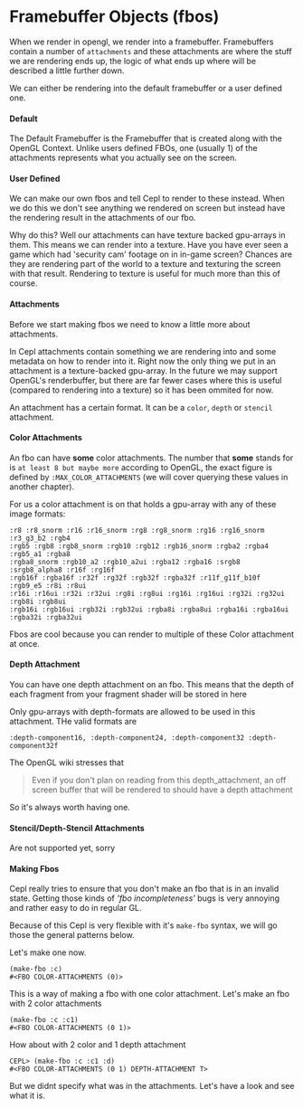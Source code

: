 # Framebuffer Objects (fbos)

When we render in opengl, we render into a framebuffer. Framebuffers contain a number of `attachments` and these attachments are where the stuff we are rendering ends up, the logic of what ends up where will be described a little further down.

We can either be rendering into the default framebuffer or a user defined one.

#### Default

The Default Framebuffer is the Framebuffer that is created along with the OpenGL Context. Unlike users defined FBOs, one (usually 1) of the attachments represents what you actually see on the screen.

#### User Defined

We can make our own fbos and tell Cepl to render to these instead. When we do this we don't see anything we rendered on screen but instead have the rendering result in the attachments of our fbo.

Why do this? Well our attachments can have texture backed gpu-arrays in them. This means we can render into a texture. Have you have ever seen a game which had 'security cam' footage on in in-game screen? Chances are they are rendering part of the world to a texture and texturing the screen with that result. Rendering to texture is useful for much more than this of course.

#### Attachments

Before we start making fbos we need to know a little more about attachments.

In Cepl attachments contain something we are rendering into and some metadata on how to render into it. Right now the only thing we put in an attachment is a texture-backed gpu-array. In the future we may support OpenGL's renderbuffer, but there are far fewer cases where this is useful (compared to rendering into a texture) so it has been ommited for now.

An attachment has a certain format. It can be a `color`, `depth` or `stencil` attachment.

#### Color Attachments

An fbo can have **some** color attachments. The number that **some** stands for is `at least 8 but maybe more` according to OpenGL, the exact figure is defined by `:MAX_COLOR_ATTACHMENTS` (we will cover querying these values in another chapter).

For us a color attachment is on that holds a gpu-array with any of these image formats:

```
:r8 :r8_snorm :r16 :r16_snorm :rg8 :rg8_snorm :rg16 :rg16_snorm :r3_g3_b2 :rgb4
:rgb5 :rgb8 :rgb8_snorm :rgb10 :rgb12 :rgb16_snorm :rgba2 :rgba4 :rgb5_a1 :rgba8
:rgba8_snorm :rgb10_a2 :rgb10_a2ui :rgba12 :rgba16 :srgb8 :srgb8_alpha8 :r16f :rg16f
:rgb16f :rgba16f :r32f :rg32f :rgb32f :rgba32f :r11f_g11f_b10f :rgb9_e5 :r8i :r8ui
:r16i :r16ui :r32i :r32ui :rg8i :rg8ui :rg16i :rg16ui :rg32i :rg32ui :rgb8i :rgb8ui
:rgb16i :rgb16ui :rgb32i :rgb32ui :rgba8i :rgba8ui :rgba16i :rgba16ui :rgba32i :rgba32ui
```

Fbos are cool because you can render to multiple of these Color attachment at once.

#### Depth Attachment

You can have one depth attachment on an fbo. This means that the depth of each fragment from your fragment shader will be stored in here

Only gpu-arrays with depth-formats are allowed to be used in this attachment. THe valid formats are

```
:depth-component16, :depth-component24, :depth-component32 :depth-component32f
```

The OpenGL wiki stresses that

>  Even if you don't plan on reading from this depth_attachment, an off screen buffer that will be rendered to should have a depth attachment

So it's always worth having one.


#### Stencil/Depth-Stencil Attachments

Are not supported yet, sorry


#### Making Fbos

Cepl really tries to ensure that you don't make an fbo that is in an invalid state. Getting those kinds of *'fbo incompleteness'* bugs is very annoying and rather easy to do in regular GL.

Because of this Cepl is very flexible with it's `make-fbo` syntax, we will go those the general patterns below.

Let's make one now.

```
(make-fbo :c)
#<FBO COLOR-ATTACHMENTS (0)>
```

This is a way of making a fbo with one color attachment. Let's make an fbo with 2 color attachments

```
(make-fbo :c :c1)
#<FBO COLOR-ATTACHMENTS (0 1)>
```

How about with 2 color and 1 depth attachment

```
CEPL> (make-fbo :c :c1 :d)
#<FBO COLOR-ATTACHMENTS (0 1) DEPTH-ATTACHMENT T>
```

But we didnt specify what was in the attachments. Let's have a look and see what it is.

```
```

```
```

```
```

```
```

```
```

```
```

```
```

```
```

```
```

```
```

```
```

```
```

```
```

```
```

```
```

```
```

```
```

```
```

```
```

```
```

```
```

```
```

```
```

```
```

```
```
